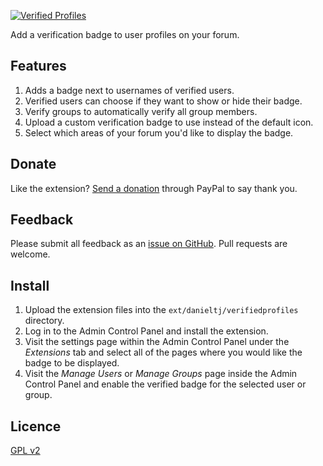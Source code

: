 [![Verified Profiles](./.github/gh-verified-profiles.png)](https://www.phpbb.com/customise/db/extension/verified_profiles/)

Add a verification badge to user profiles on your forum.

## Features

1. Adds a badge next to usernames of verified users.
2. Verified users can choose if they want to show or hide their badge.
3. Verify groups to automatically verify all group members.
4. Upload a custom verification badge to use instead of the default icon.
5. Select which areas of your forum you'd like to display the badge.

## Donate

Like the extension? [Send a donation](https://www.paypal.com/paypalme/dtj27) through PayPal to say thank you.

## Feedback

Please submit all feedback as an [issue on GitHub](https://github.com/danieltj27/verifiedprofiles/issues). Pull requests are welcome.

## Install

1. Upload the extension files into the `ext/danieltj/verifiedprofiles` directory.
2. Log in to the Admin Control Panel and install the extension.
3. Visit the settings page within the Admin Control Panel under the *Extensions* tab and select all of the pages where you would like the badge to be displayed.
4. Visit the *Manage Users* or *Manage Groups* page inside the Admin Control Panel and enable the verified badge for the selected user or group.

## Licence

[GPL v2](https://opensource.org/license/gpl-2-0)
